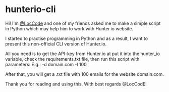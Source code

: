 # hunterio-cli
Hi! I'm [@LocCode](https://twitter.com/loccode) and one of my friends asked me to make a simple script in Python
which may help him to work with Hunter.io website.

I started to practise programming in Python and as a result,
I want to present this non-official CLI version of Hunter.io.

All you need is to get the API-key from Hunter.io at put it into the hunter_io variable,
check the requirements.txt file, then run this script with parameters:
E.g.: -d domain.com -l 100

After that, you will get a .txt file with 100 emails for the website domain.com.

Thank you for reading and using this,
With best regards @LocCodE!
